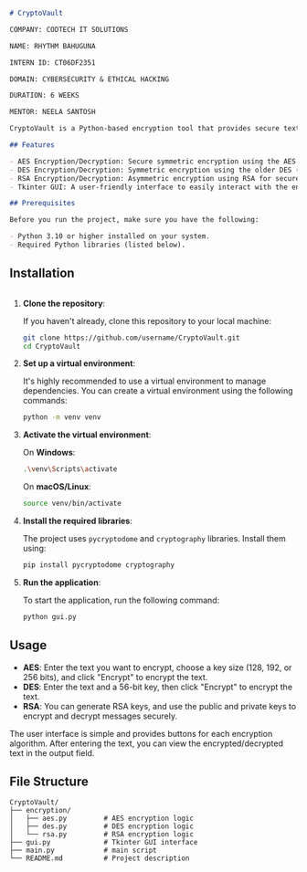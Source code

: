 

```markdown
# CryptoVault

COMPANY: CODTECH IT SOLUTIONS

NAME: RHYTHM BAHUGUNA

INTERN ID: CT06DF2351

DOMAIN: CYBERSECURITY & ETHICAL HACKING

DURATION: 6 WEEKS

MENTOR: NEELA SANTOSH

CryptoVault is a Python-based encryption tool that provides secure text encryption and decryption using three popular encryption algorithms: AES, DES, and RSA. The application features a simple Tkinter GUI for users to interact with the encryption functions easily.

## Features

- AES Encryption/Decryption: Secure symmetric encryption using the AES (Advanced Encryption Standard) algorithm.
- DES Encryption/Decryption: Symmetric encryption using the older DES (Data Encryption Standard) algorithm.
- RSA Encryption/Decryption: Asymmetric encryption using RSA for secure key management.
- Tkinter GUI: A user-friendly interface to easily interact with the encryption algorithms.

## Prerequisites

Before you run the project, make sure you have the following:

- Python 3.10 or higher installed on your system.
- Required Python libraries (listed below).

```
## Installation
```

```
1. **Clone the repository**:
   
   If you haven't already, clone this repository to your local machine:
   
   ```bash
   git clone https://github.com/username/CryptoVault.git
   cd CryptoVault
   ```

2. **Set up a virtual environment**:
   
   It's highly recommended to use a virtual environment to manage dependencies. You can create a virtual environment using the following commands:

   ```bash
   python -m venv venv
   ```

3. **Activate the virtual environment**:

   On **Windows**:
   ```bash
   .\venv\Scripts\activate
   ```

   On **macOS/Linux**:
   ```bash
   source venv/bin/activate
   ```

4. **Install the required libraries**:
   
   The project uses `pycryptodome` and `cryptography` libraries. Install them using:

   ```bash
   pip install pycryptodome cryptography
   ```

5. **Run the application**:

   To start the application, run the following command:

   ```bash
   python gui.py
   ```

## Usage

- **AES**: Enter the text you want to encrypt, choose a key size (128, 192, or 256 bits), and click "Encrypt" to encrypt the text.
- **DES**: Enter the text and a 56-bit key, then click "Encrypt" to encrypt the text.
- **RSA**: You can generate RSA keys, and use the public and private keys to encrypt and decrypt messages securely.

The user interface is simple and provides buttons for each encryption algorithm. After entering the text, you can view the encrypted/decrypted text in the output field.

## File Structure

```
CryptoVault/
├── encryption/
│   ├── aes.py         # AES encryption logic
│   ├── des.py         # DES encryption logic
│   └── rsa.py         # RSA encryption logic
├── gui.py             # Tkinter GUI interface
├── main.py            # main script
└── README.md          # Project description
```

